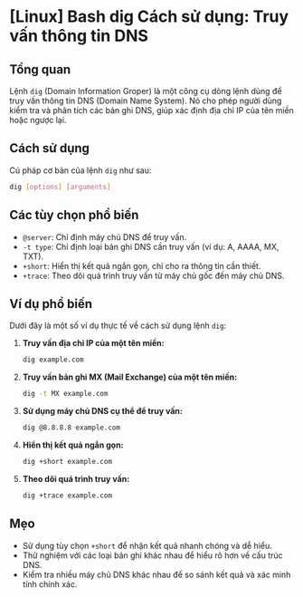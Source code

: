 # [Linux] Bash dig Cách sử dụng: Truy vấn thông tin DNS

## Tổng quan
Lệnh `dig` (Domain Information Groper) là một công cụ dòng lệnh dùng để truy vấn thông tin DNS (Domain Name System). Nó cho phép người dùng kiểm tra và phân tích các bản ghi DNS, giúp xác định địa chỉ IP của tên miền hoặc ngược lại.

## Cách sử dụng
Cú pháp cơ bản của lệnh `dig` như sau:

```bash
dig [options] [arguments]
```

## Các tùy chọn phổ biến
- `@server`: Chỉ định máy chủ DNS để truy vấn.
- `-t type`: Chỉ định loại bản ghi DNS cần truy vấn (ví dụ: A, AAAA, MX, TXT).
- `+short`: Hiển thị kết quả ngắn gọn, chỉ cho ra thông tin cần thiết.
- `+trace`: Theo dõi quá trình truy vấn từ máy chủ gốc đến máy chủ DNS.

## Ví dụ phổ biến
Dưới đây là một số ví dụ thực tế về cách sử dụng lệnh `dig`:

1. **Truy vấn địa chỉ IP của một tên miền:**
   ```bash
   dig example.com
   ```

2. **Truy vấn bản ghi MX (Mail Exchange) của một tên miền:**
   ```bash
   dig -t MX example.com
   ```

3. **Sử dụng máy chủ DNS cụ thể để truy vấn:**
   ```bash
   dig @8.8.8.8 example.com
   ```

4. **Hiển thị kết quả ngắn gọn:**
   ```bash
   dig +short example.com
   ```

5. **Theo dõi quá trình truy vấn:**
   ```bash
   dig +trace example.com
   ```

## Mẹo
- Sử dụng tùy chọn `+short` để nhận kết quả nhanh chóng và dễ hiểu.
- Thử nghiệm với các loại bản ghi khác nhau để hiểu rõ hơn về cấu trúc DNS.
- Kiểm tra nhiều máy chủ DNS khác nhau để so sánh kết quả và xác minh tính chính xác.